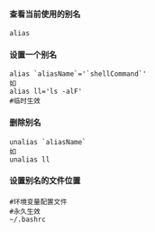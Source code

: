 #### 查看当前使用的别名
    alias

#### 设置一个别名
    alias `aliasName`='`shellCommand`'
    如
    alias ll='ls -alF'
    #临时生效

#### 删除别名
    unalias `aliasName`
    如
    unalias ll
    
#### 设置别名的文件位置
    #环境变量配置文件
    #永久生效
    ~/.bashrc
